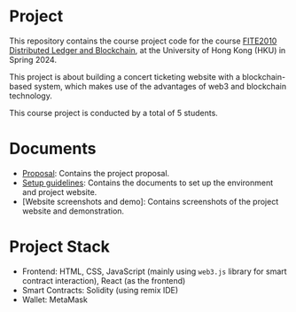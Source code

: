 # Project
This repository contains the course project code for the course [FITE2010 Distributed Ledger and Blockchain](https://cs.hku.hk/index.php/programmes/course-offered?infile=2023/fite2010.html), at the University of Hong Kong (HKU) in Spring 2024. 

This project is about building a concert ticketing website with a blockchain-based system, which makes use of the advantages of web3 and blockchain technology. 

This course project is conducted by a total of 5 students. 

# Documents
* [Proposal](.docs/proposal.md): Contains the project proposal. 
* [Setup guidelines](./docs/setup.md): Contains the documents to set up the environment and project website. 
* [Website screenshots and demo]: Contains screenshots of the project website and demonstration. 

# Project Stack
* Frontend: HTML, CSS, JavaScript (mainly using `web3.js` library for smart contract interaction), React (as the frontend)
* Smart Contracts: Solidity (using remix IDE)
* Wallet: MetaMask

